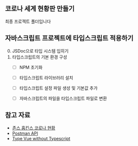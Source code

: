 ## 코로나 세계 현황판 만들기

최종 프로젝트 폴더입니다

## 자바스크립트 프로젝트에 타입스크립트 적용하기

0. JSDoc으로 타입 시스템 입히기
1. 타입스크립트의 기본 환경 구성
    - [ ] NPM 초기화
    - [ ] 타입스크립트 라이브러리 설치
    - [ ] 타입스크립트 설정 파일 생성 및 기본값 추가
    - [ ] 자바스크립트의 파일을 타입스크립트 파일로 변환


## 참고 자료

- [존스 홉킨스 코로나 현황](https://www.arcgis.com/apps/opsdashboard/index.html#/bda7594740fd40299423467b48e9ecf6)
- [Postman API](https://documenter.getpostman.com/view/10808728/SzS8rjbc?version=latest#27454960-ea1c-4b91-a0b6-0468bb4e6712)
- [Type Vue without Typescript](https://blog.usejournal.com/type-vue-without-typescript-b2b49210f0b)